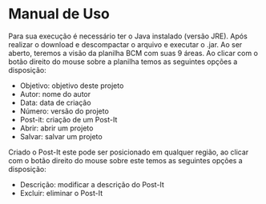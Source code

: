 # Manual de Uso

Para sua execução é necessário ter o Java instalado (versão JRE). Após realizar o download e descompactar o arquivo e executar o .jar. Ao ser aberto, teremos a visão da planilha BCM com suas 9 áreas. Ao clicar com o botão direito do mouse sobre a planilha temos as seguintes opções a disposição:

* Objetivo: objetivo deste projeto
* Autor: nome do autor
* Data: data de criação
* Número: versão do projeto
* Post-it: criação de um Post-It
* Abrir: abrir um projeto
* Salvar: salvar um projeto

Criado o Post-It este pode ser posicionado em qualquer região, ao clicar com o botão direito do mouse sobre este temos as seguintes opções a disposição:

* Descrição: modificar a descrição do Post-It
* Excluir: eliminar o Post-It

